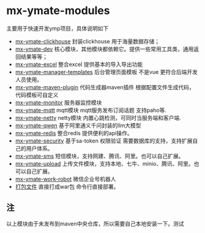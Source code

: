 # mx-ymate-modules

主要用于快速开发ymp项目，具体说明如下

- [mx-ymate-clickhouse](mx-ymate-clickhouse)  封装clickhouse 用于海量数据存储；
- [mx-ymate-dev](mx-ymate-dev)  核心模块，其他模块都依赖它。提供一些常用工具类，通用返回结果等等；
- [mx-ymate-excel](mx-ymate-excel) 整合excel 提供基本的导入导出功能
- [mx-ymate-manager-templates](mx-ymate-manager-templates) 后台管理页面模板 不是vue 更符合后端开发人员使用。
- [mx-ymate-maven-plugin](mx-ymate-maven-plugin) 代码生成器maven插件 根据配置文件生成代码，代码模板可自定义
- [mx-ymate-monitor](mx-ymate-monitor) 服务器监控模块
- [mx-ymate-mqtt](mx-ymate-mqtt) mqtt模块 mqtt服务发布订阅话题 支持paho等.
- [mx-ymate-netty](mx-ymate-netty) netty模块 内置心跳检测，可同时当服务端和客户端.
- [mx-ymate-qwen](mx-ymate-qwen) 基于阿里通义千问封装的llm大模型
- [mx-ymate-redis](mx-ymate-redis) 整合redis  提供便利的api操作。
- [mx-ymate-security](mx-ymate-security) 基于sa-token 权限验证 需要数据库的支持，支持扩展自己的用户体系。
- [mx-ymate-sms](mx-ymate-sms) 短信模块，支持网建、腾讯、阿里。也可以自己扩展。
- [mx-ymate-upload](mx-ymate-upload) 上传文件模块，支持本地、七牛、minio、腾讯、阿里。也可以自己扩展。
- [mx-ymate-work-robot](mx-ymate-work-robot) 微信企业号机器人
- [打包文件](打包文件) 直接打成war包 命令行直接部署。









## 注
以上模块由于未发布到maven中央仓库，所以需要自己本地安装一下。测试
